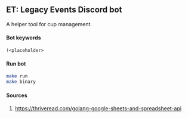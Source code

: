 ## ET: Legacy Events Discord bot
A helper tool for cup management.

#### Bot keywords
```
!<placeholder>
```

#### Run bot
```sh
make run
make binary
```

#### Sources
1. https://thriveread.com/golang-google-sheets-and-spreadsheet-api